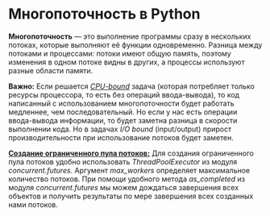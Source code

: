 # Многопоточность в Python
**Многопоточность** — это выполнение программы сразу в нескольких потоках, которые выполняют её функции одновременно.
Разница между потоками и процессами: потоки имеют общую память, поэтому изменения в одном потоке видны в других, а процессы используют разные области памяти.

**Важно:** Если решается [*CPU-bound*](https://github.com/devFF/FindJob/blob/main/Acceleration/Threading/CPU_bound.py) задача (которая потребляет только ресурсы процессора, то есть без операций ввода-вывода), то код написанный с использованием 
многопоточности будет работать медленнее, чем последовательный. Но если у нас есть операции ввода-вывода информации, то будет заметна разница в скорости выполнении кода. 
Но в задачах *I/O bound* (input/output) прирост производительности при использование потоков будет заметен.

[**Создание ограниченного пула потоков:**](https://github.com/devFF/FindJob/blob/main/Acceleration/Threading/thread_pool_example.py) Для создания ограниченного пула потоков 
удобно использовать *ThreadPoolExecutor* из модуля *concurrent.futures*. 
Аргумент *max_workers* определяет максимальное количество потоков.
При помощи удобного метода *as_completed* из модуля *concurrent.futures* мы можем дождаться 
завершения всех объектов и получить результаты по мере завершения всех созданных нами потоков.


